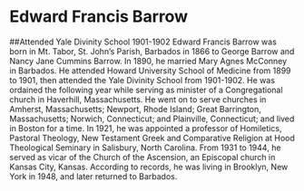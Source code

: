 # Edward Francis Barrow
##Attended Yale Divinity School 1901-1902
Edward Francis Barrow was born in Mt. Tabor, St. John’s Parish, Barbados in 1866 to George Barrow and Nancy Jane Cummins Barrow. In 1890, he married Mary Agnes McConney in Barbados. He attended Howard University School of Medicine from 1899 to 1901, then attended the Yale Divinity School from 1901-1902. He was ordained the following year while serving as  minister of a Congregational church in Haverhill, Massachusetts. He went on to serve churches in Amherst, Massachusetts; Newport, Rhode Island; Great Barrington, Massachusetts; Norwich, Connecticut; and Plainville, Connecticut; and lived in Boston for a time. In 1921, he was appointed a professor of Homiletics, Pastoral Theology, New Testament Greek and Comparative Religion at Hood Theological Seminary in Salisbury, North Carolina. From 1931 to 1944, he served as vicar of the Church of the Ascension, an Episcopal church in Kansas City, Kansas. According to records, he was living in Brooklyn, New York in 1948, and later returned to Barbados.
